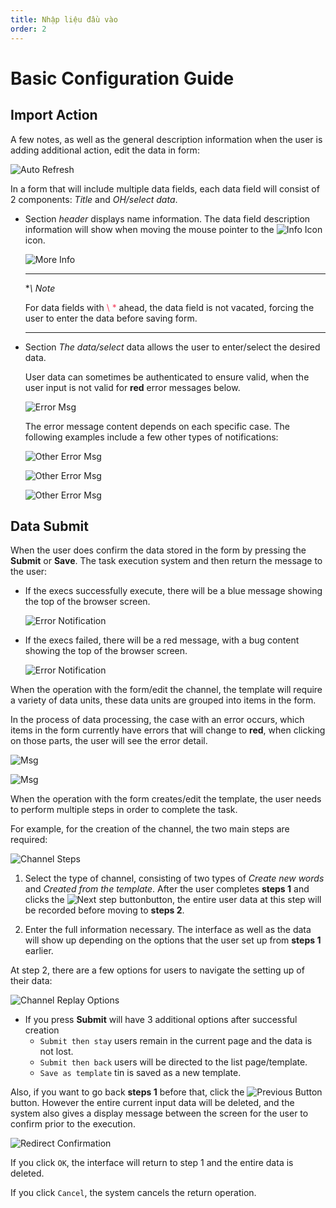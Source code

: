 ```yaml
---
title: Nhập liệu đầu vào
order: 2
---
```



# Basic Configuration Guide

## Import Action

A few notes, as well as the general description information when the user is adding additional action, edit the data in form:


<!--
- Giao diện:

- `Thông báo lỗi`: dữ liệu người dùng nhập trong form cần được kiểm tra lại để đảm bảo đúng định dạng, yêu cầu.

1. Trường dữ liệu không được bỏ trống -->

![Auto Refresh](../images/um-form-rules/required.png)

In a form that will include multiple data fields, each data field will consist of 2 components: *Title* and *OH/select data*.

- Section *header* displays name information. The data field description information will show when moving the mouse pointer to the ![Info Icon](../images/um-form-rules/info-icon.png) icon.

  ![More Info](../images/um-form-rules/description.png)

  ***

  **\ *Note**

  For data fields with <span style="color: #f43f5e;">\ *</span> ahead, the data field is not vacated, forcing the user to enter the data before saving form.

  ***

- Section *The data/select* data allows the user to enter/select the desired data.

  User data can sometimes be authenticated to ensure valid, when the user input is not valid for **red** error messages below.

  ![Error Msg](../images/um-form-rules/error-msg.png)

  The error message content depends on each specific case. The following examples include a few other types of notifications:

  ![Other Error Msg](../images/um-form-rules/error-msg-regex.png)

  ![Other Error Msg](../images/um-form-rules/error-msg-range.png)

  ![Other Error Msg](../images/um-form-rules/error-msg-enum.png)


## Data Submit

When the user does confirm the data stored in the form by pressing the **Submit** or **Save**. The task execution system and then return the message to the user:

* If the execs successfully execute, there will be a blue message showing the top of the browser screen.

    ![Error Notification](../images/um-form-rules/success-noti.png)

* If the execs failed, there will be a red message, with a bug content showing the top of the browser screen.

    ![Error Notification](../images/um-form-rules/error-noti.png)

When the operation with the form/edit the channel, the template will require a variety of data units, these data units are grouped into items in the form.

In the process of data processing, the case with an error occurs, which items in the form currently have errors that will change to **red**, when clicking on those parts, the user will see the error detail.

![Msg](../images/um-form-rules/transcode-modify.png)

![Msg](../images/um-form-rules/transcode-detail-msg.png)


When the operation with the form creates/edit the template, the user needs to perform multiple steps in order to complete the task.

For example, for the creation of the channel, the two main steps are required:

  ![Channel Steps](../images/um-transcode-forms/channel-step-01.png)

1. Select the type of channel, consisting of two types of *Create new words* and *Created from the template*. After the user completes **steps 1** and clicks the ![Next step button](../images/um-transcode-forms/next-step-btn.png)button, the entire user data at this step will be recorded before moving to **steps 2**.

2. Enter the full information necessary. The interface as well as the data will show up depending on the options that the user set up from **steps 1** earlier.

At step 2, there are a few options for users to navigate the setting up of their data:

  ![Channel Replay Options](../images/um-transcode-forms/channel-redirection-options.png)

* If you press **Submit** will have 3 additional options after successful creation
    * `Submit then stay` users remain in the current page and the data is not lost.
    * `Submit then back` users will be directed to the list page/template.
    * `Save as template` tin is saved as a new template.

Also, if you want to go back **steps 1** before that, click the ![Previous Button](../images/um-transcode-forms/previous-btn.png) button. However the entire current input data will be deleted, and the system also gives a display message between the screen for the user to confirm prior to the execution.

  ![Redirect Confirmation](../images/um-transcode-forms/redirection-confirmation.png)

If you click `OK`, the interface will return to step 1 and the entire data is deleted.

If you click `Cancel`, the system cancels the return operation.